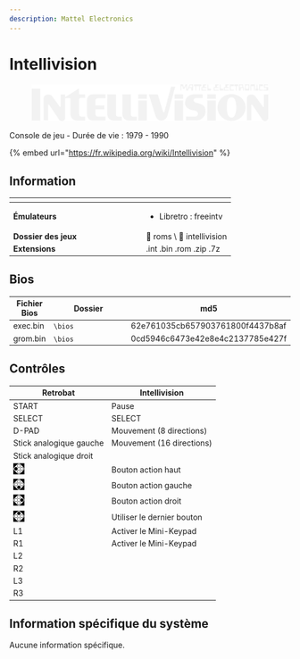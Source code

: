```yaml
---
description: Mattel Electronics
---
```


# Intellivision

<div align="left">

<figure><picture><source srcset="https://raw.githubusercontent.com/fabricecaruso/es-theme-carbon/91d85c7849cc550b0cac4e75cb8e0923d3b61b5e/art/logos/intellivision-w.svg" media="(prefers-color-scheme: dark)"><img src="https://raw.githubusercontent.com/fabricecaruso/es-theme-carbon/52ff37c9e265587d006945a2ba695b5a962b3a3d/art/logos/intellivision.svg" alt=""></picture><figcaption></figcaption></figure>

</div>

Console de jeu - Durée de vie : 1979 - 1990

{% embed url="https://fr.wikipedia.org/wiki/Intellivision" %}

## Information

<table data-header-hidden><thead><tr><th width="224"></th><th></th></tr></thead><tbody><tr><td><strong>Émulateurs</strong></td><td><ul><li>Libretro : freeintv</li></ul></td></tr><tr><td><strong>Dossier des jeux</strong></td><td><span data-gb-custom-inline data-tag="emoji" data-code="1f4c2">📂</span> roms \ <span data-gb-custom-inline data-tag="emoji" data-code="1f4c2">📂</span> intellivision</td></tr><tr><td><strong>Extensions</strong></td><td>.int .bin .rom .zip .7z</td></tr></tbody></table>

## Bios

<table><thead><tr><th>Fichier Bios</th><th width="169">Dossier</th><th>md5</th></tr></thead><tbody><tr><td>exec.bin</td><td><code>\bios</code></td><td>62e761035cb657903761800f4437b8af</td></tr><tr><td>grom.bin</td><td><code>\bios</code></td><td>0cd5946c6473e42e8e4c2137785e427f</td></tr></tbody></table>

## Contrôles

| Retrobat                                       | Intellivision              |
| ---------------------------------------------- | -------------------------- |
| START                                          | Pause                      |
| SELECT                                         | SELECT                     |
| D-PAD                                          | Mouvement (8 directions)   |
| Stick analogique gauche                        | Mouvement (16 directions)  |
| Stick analogique droit                         |                            |
| ![](<../../../.gitbook/assets/image (32).png>) | Bouton action haut         |
| ![](<../../../.gitbook/assets/image (19).png>) | Bouton action gauche       |
| ![](<../../../.gitbook/assets/image (6).png>)  | Bouton action droit        |
| ![](<../../../.gitbook/assets/image (34).png>) | Utiliser le dernier bouton |
| L1                                             | Activer le Mini-Keypad     |
| R1                                             | Activer le Mini-Keypad     |
| L2                                             |                            |
| R2                                             |                            |
| L3                                             |                            |
| R3                                             |                            |

## Information spécifique du système

Aucune information spécifique.
